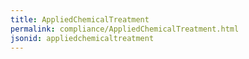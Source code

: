 ```yaml
---
title: AppliedChemicalTreatment
permalink: compliance/AppliedChemicalTreatment.html
jsonid: appliedchemicaltreatment
---
```


